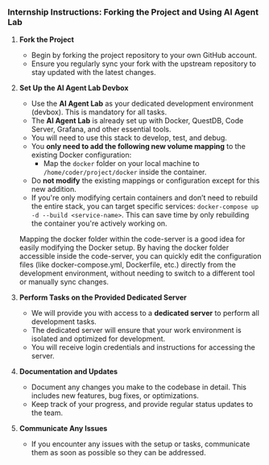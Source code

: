 ### **Internship Instructions: Forking the Project and Using AI Agent Lab**

1. **Fork the Project**  
   - Begin by forking the project repository to your own GitHub account.
   - Ensure you regularly sync your fork with the upstream repository to stay updated with the latest changes.

2. **Set Up the AI Agent Lab Devbox**  
   - Use the **AI Agent Lab** as your dedicated development environment (devbox). This is mandatory for all tasks.
   - The **AI Agent Lab** is already set up with Docker, QuestDB, Code Server, Grafana, and other essential tools. 
   - You will need to use this stack to develop, test, and debug.
   - You **only need to add the following new volume mapping** to the existing Docker configuration:
     - Map the `docker` folder on your local machine to `/home/coder/project/docker` inside the container.
   - Do **not modify** the existing mappings or configuration except for this new addition.
   - If you're only modifying certain containers and don’t need to rebuild the entire stack, you can target specific services: `docker-compose up -d --build <service-name>`. This can save time by only rebuilding the container you're actively working on.


   Mapping the docker folder within the code-server is a good idea for easily modifying the Docker setup. By having the docker folder accessible inside the code-server, you can quickly edit the configuration files (like docker-compose.yml, Dockerfile, etc.) directly from the development environment, without needing to switch to a different tool or manually sync changes.

3. **Perform Tasks on the Provided Dedicated Server**  
   - We will provide you with access to a **dedicated server** to perform all development tasks.
   - The dedicated server will ensure that your work environment is isolated and optimized for development.
   - You will receive login credentials and instructions for accessing the server.

4. **Documentation and Updates**  
   - Document any changes you make to the codebase in detail. This includes new features, bug fixes, or optimizations.
   - Keep track of your progress, and provide regular status updates to the team.

5. **Communicate Any Issues**  
   - If you encounter any issues with the setup or tasks, communicate them as soon as possible so they can be addressed.
